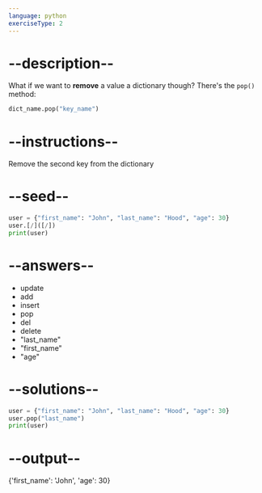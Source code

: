 ```yaml
---
language: python
exerciseType: 2
---
```


# --description--

What if we want to __remove__ a value a dictionary though?
There's the `pop()` method:
```python
dict_name.pop("key_name")
```

# --instructions--

Remove the second key from the dictionary

# --seed--

```python
user = {"first_name": "John", "last_name": "Hood", "age": 30}
user.[/]([/])
print(user)
```

# --answers--

- update
- add
- insert
- pop
- del
- delete
- "last_name"
- "first_name"
- "age"

# --solutions--

```python
user = {"first_name": "John", "last_name": "Hood", "age": 30}
user.pop("last_name")
print(user)
```

# --output--

{'first_name': 'John', 'age': 30}
